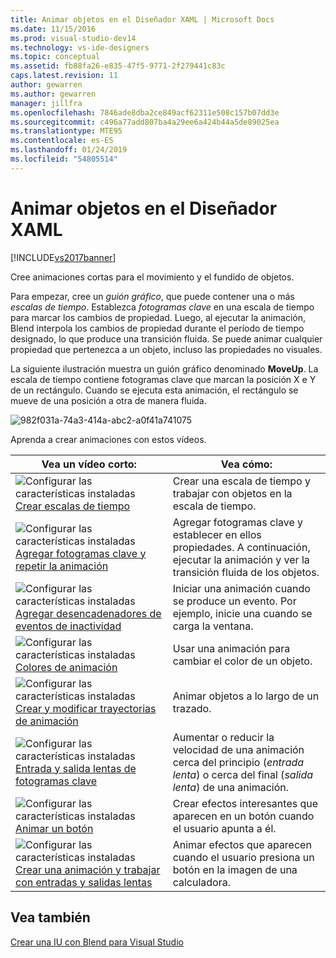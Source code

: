 ```yaml
---
title: Animar objetos en el Diseñador XAML | Microsoft Docs
ms.date: 11/15/2016
ms.prod: visual-studio-dev14
ms.technology: vs-ide-designers
ms.topic: conceptual
ms.assetid: fb88fa26-e835-47f5-9771-2f279441c83c
caps.latest.revision: 11
author: gewarren
ms.author: gewarren
manager: jillfra
ms.openlocfilehash: 7846ade8dba2ce849acf62311e508c157b07dd3e
ms.sourcegitcommit: c496a77add807ba4a29ee6a424b44a5de89025ea
ms.translationtype: MTE95
ms.contentlocale: es-ES
ms.lasthandoff: 01/24/2019
ms.locfileid: "54805514"
---
```

# <a name="animate-objects-in-xaml-designer"></a>Animar objetos en el Diseñador XAML
[!INCLUDE[vs2017banner](../includes/vs2017banner.md)]

Cree animaciones cortas para el movimiento y el fundido de objetos.  
  
 Para empezar, cree un *guión gráfico*, que puede contener una o más *escalas de tiempo*. Establezca *fotogramas clave* en una escala de tiempo para marcar los cambios de propiedad. Luego, al ejecutar la animación, Blend interpola los cambios de propiedad durante el período de tiempo designado, lo que produce una transición fluida. Se puede animar cualquier propiedad que pertenezca a un objeto, incluso las propiedades no visuales.  
  
 La siguiente ilustración muestra un guión gráfico denominado **MoveUp**. La escala de tiempo contiene fotogramas clave que marcan la posición X e Y de un rectángulo. Cuando se ejecuta esta animación, el rectángulo se mueve de una posición a otra de manera fluida.  
  
 ![](../designers/media/982f031a-74a3-414a-abc2-a0f41a741075.png "982f031a-74a3-414a-abc2-a0f41a741075")  
  
 Aprenda a crear animaciones con estos vídeos.  
  
|Vea un vídeo corto:|Vea cómo:|  
|--------------------------|-------------------|  
|![Configurar las características instaladas](../designers/media/bldadminconsoleinitialconfigicon.PNG "BldAdminConsoleInitialConfigIcon") [Crear escalas de tiempo](http://www.popscreen.com/v/6A4eF/Microsoft-Expression-Blend-Creating-Timelines)|Crear una escala de tiempo y trabajar con objetos en la escala de tiempo.|  
|![Configurar las características instaladas](../designers/media/bldadminconsoleinitialconfigicon.PNG "BldAdminConsoleInitialConfigIcon") [Agregar fotogramas clave y repetir la animación](http://www.popscreen.com/v/6A4fi/Microsoft-Expression-Blend-Adding-Keyframes-and-Repeating-an-Animation)|Agregar fotogramas clave y establecer en ellos propiedades. A continuación, ejecutar la animación y ver la transición fluida de los objetos.|  
|![Configurar las características instaladas](../designers/media/bldadminconsoleinitialconfigicon.PNG "BldAdminConsoleInitialConfigIcon") [Agregar desencadenadores de eventos de inactividad](http://www.popscreen.com/v/6A4e4/Microsoft-Expression-Blend-Adding-Event-Triggers-for-Interactivity)|Iniciar una animación cuando se produce un evento. Por ejemplo, inicie una cuando se carga la ventana.|  
|![Configurar las características instaladas](../designers/media/bldadminconsoleinitialconfigicon.PNG "BldAdminConsoleInitialConfigIcon") [Colores de animación](http://www.popscreen.com/v/6A4gv/Microsoft-Expression-Blend-Animating-Colors)|Usar una animación para cambiar el color de un objeto.|  
|![Configurar las características instaladas](../designers/media/bldadminconsoleinitialconfigicon.PNG "BldAdminConsoleInitialConfigIcon") [Crear y modificar trayectorias de animación](http://www.popscreen.com/v/6A4fX/Microsoft-Expression-Blend-Creating-and-Modifying-Motion-Paths)|Animar objetos a lo largo de un trazado.|  
|![Configurar las características instaladas](../designers/media/bldadminconsoleinitialconfigicon.PNG "BldAdminConsoleInitialConfigIcon") [Entrada y salida lentas de fotogramas clave](http://www.popscreen.com/v/6A4dM/Microsoft-Expression-Blend-Easing-Keyframes)|Aumentar o reducir la velocidad de una animación cerca del principio (*entrada lenta*) o cerca del final (*salida lenta*) de una animación.|  
|![Configurar las características instaladas](../designers/media/bldadminconsoleinitialconfigicon.PNG "BldAdminConsoleInitialConfigIcon") [Animar un botón](http://www.popscreen.com/v/6A4fK/Microsoft-Expression-Blend-Animating-a-Button)|Crear efectos interesantes que aparecen en un botón cuando el usuario apunta a él.|  
|![Configurar las características instaladas](../designers/media/bldadminconsoleinitialconfigicon.PNG "BldAdminConsoleInitialConfigIcon") [Crear una animación y trabajar con entradas y salidas lentas](https://www.youtube.com/watch?v=mAJXYrwxGYo)|Animar efectos que aparecen cuando el usuario presiona un botón en la imagen de una calculadora.|  
  
## <a name="see-also"></a>Vea también  
 [Crear una IU con Blend para Visual Studio](../designers/creating-a-ui-by-using-blend-for-visual-studio.md)
